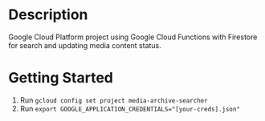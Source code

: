 # Description
Google Cloud Platform project using Google Cloud Functions with Firestore for search and updating media content status.

# Getting Started
1. Run `gcloud config set project media-archive-searcher`
2. Run `export GOOGLE_APPLICATION_CREDENTIALS="[your-creds].json"`
